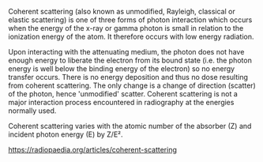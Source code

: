 Coherent scattering (also known as unmodified, Rayleigh, classical or elastic scattering) is one of three forms of photon interaction which occurs when the energy of the x-ray or gamma photon is small in relation to the ionization energy of the atom. It therefore occurs with low energy radiation.

Upon interacting with the attenuating medium, the photon does not have enough energy to liberate the electron from its bound state (i.e. the photon energy is well below the binding energy of the electron) so no energy transfer occurs. There is no energy deposition and thus no dose resulting from coherent scattering. The only change is a change of direction (scatter) of the photon, hence 'unmodified' scatter. Coherent scattering is not a major interaction process encountered in radiography at the energies normally used.

Coherent scattering varies with the atomic number of the absorber (Z) and incident photon energy (E) by Z/E².

https://radiopaedia.org/articles/coherent-scattering
